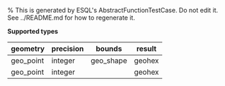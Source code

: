 % This is generated by ESQL's AbstractFunctionTestCase. Do not edit it. See ../README.md for how to regenerate it.

**Supported types**

| geometry | precision | bounds | result |
| --- | --- | --- | --- |
| geo_point | integer | geo_shape | geohex |
| geo_point | integer | | geohex |

